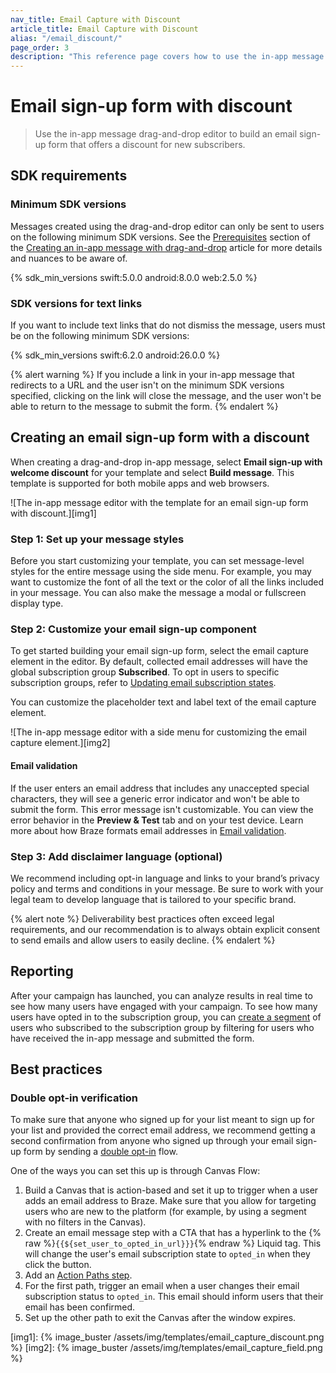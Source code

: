 ```yaml
---
nav_title: Email Capture with Discount
article_title: Email Capture with Discount
alias: "/email_discount/"
page_order: 3
description: "This reference page covers how to use the in-app message drag-and-drop editor to build an email sign-up form that offers a discount for new subscribers."
---
```


# Email sign-up form with discount

> Use the in-app message drag-and-drop editor to build an email sign-up form that offers a discount for new subscribers.

## SDK requirements

### Minimum SDK versions

Messages created using the drag-and-drop editor can only be sent to users on the following minimum SDK versions. See the [Prerequisites][1] section of the [Creating an in-app message with drag-and-drop]({{site.baseurl}}/user_guide/message_building_by_channel/in-app_messages/drag_and_drop/create/) article for more details and nuances to be aware of.

{% sdk_min_versions swift:5.0.0 android:8.0.0 web:2.5.0 %}

### SDK versions for text links

If you want to include text links that do not dismiss the message, users must be on the following minimum SDK versions:

{% sdk_min_versions swift:6.2.0 android:26.0.0 %}

{% alert warning %}
If you include a link in your in-app message that redirects to a URL and the user isn't on the minimum SDK versions specified, clicking on the link will close the message, and the user won't be able to return to the message to submit the form.
{% endalert %}

## Creating an email sign-up form with a discount

When creating a drag-and-drop in-app message, select **Email sign-up with welcome discount** for your template and select **Build message**. This template is supported for both mobile apps and web browsers.

![The in-app message editor with the template for an email sign-up form with discount.][img1]

### Step 1: Set up your message styles

Before you start customizing your template, you can set message-level styles for the entire message using the side menu. For example, you may want to customize the font of all the text or the color of all the links included in your message. You can also make the message a modal or fullscreen display type.

### Step 2: Customize your email sign-up component

To get started building your email sign-up form, select the email capture element in the editor. By default, collected email addresses will have the global subscription group **Subscribed**. To opt in users to specific subscription groups, refer to [Updating email subscription states]({{site.baseurl}}/user_guide/message_building_by_channel/email/managing_user_subscriptions#updating-email-subscription-states).

You can customize the placeholder text and label text of the email capture element.

![The in-app message editor with a side menu for customizing the email capture element.][img2]

#### Email validation

If the user enters an email address that includes any unaccepted special characters, they will see a generic error indicator and won't be able to submit the form. This error message isn't customizable. You can view the error behavior in the **Preview & Test** tab and on your test device. Learn more about how Braze formats email addresses in [Email validation]({{site.baseurl}}/user_guide/message_building_by_channel/email/email_setup/email_validation/).

### Step 3: Add disclaimer language (optional)

We recommend including opt-in language and links to your brand’s privacy policy and terms and conditions in your message. Be sure to work with your legal team to develop language that is tailored to your specific brand.

{% alert note %}
Deliverability best practices often exceed legal requirements, and our recommendation is to always obtain explicit consent to send emails and allow users to easily decline.
{% endalert %}

## Reporting

After your campaign has launched, you can analyze results in real time to see how many users have engaged with your campaign. To see how many users have opted in to the subscription group, you can [create a segment][5] of users who subscribed to the subscription group by filtering for users who have received the in-app message and submitted the form.

## Best practices

### Double opt-in verification

To make sure that anyone who signed up for your list meant to sign up for your list and provided the correct email address, we recommend getting a second confirmation from anyone who signed up through your email sign-up form by sending a [double opt-in](https://www.braze.com/resources/articles/embracing-the-email-double-opt-in) flow.

One of the ways you can set this up is through Canvas Flow:

1. Build a Canvas that is action-based and set it up to trigger when a user adds an email address to Braze. Make sure that you allow for targeting users who are new to the platform (for example, by using a segment with no filters in the Canvas).
2. Create an email message step with a CTA that has a hyperlink to the {% raw %}`{{${set_user_to_opted_in_url}}}`{% endraw %} Liquid tag. This will change the user's email subscription state to `opted_in` when they click the button.
3. Add an [Action Paths step]({{site.baseurl}}/user_guide/engagement_tools/canvas/canvas_components/action_paths#action-paths).
4. For the first path, trigger an email when a user changes their email subscription status to `opted_in`. This email should inform users that their email has been confirmed.
5. Set up the other path to exit the Canvas after the window expires.


[img1]: {% image_buster /assets/img/templates/email_capture_discount.png %} 
[img2]: {% image_buster /assets/img/templates/email_capture_field.png %} 

[1]: {{site.baseurl}}/user_guide/message_building_by_channel/in-app_messages/drag_and_drop/create/#prerequisites
[5]: {{site.baseurl}}/user_guide/engagement_tools/segments/creating_a_segment/
